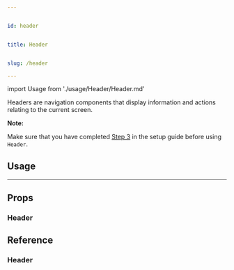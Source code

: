 ```yaml
---


id: header


title: Header


slug: /header

---
```




import Usage from './usage/Header/Header.md'



Headers are navigation components that display information and actions relating to the current screen.

**Note:**

Make sure that you have completed [Step 3](getting_started.md#step-3-setup-react-native-safe-area-context) in the setup guide before using `Header`.



## Usage


<Usage />

---


## Props

### Header




## Reference

### Header

